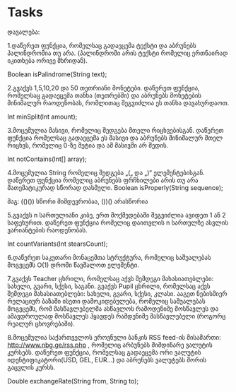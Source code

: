 # Tasks

დავალება:

1.დაწერეთ ფუნქცია, რომელსაც გადაეცემა ტექსტი  და აბრუნებს პალინდრომია თუ არა. (პალინდრომი არის ტექსტი რომელიც ერთნაირად იკითხება ორივე მხრიდან).

Boolean isPalindrome(String text);

2.გვაქვს 1,5,10,20 და 50 თეთრიანი მონეტები. დაწერეთ ფუნქცია, რომელსაც გადაეცემა თანხა (თეთრებში) და აბრუნებს მონეტების მინიმალურ რაოდენობას, რომლითაც შეგვიძლია ეს თანხა
დავახურდაოთ.

Int minSplit(Int amount);

3.მოცემულია მასივი, რომელიც შედგება მთელი რიცხვებისგან. დაწერეთ ფუნქცია რომელსაც გადაეცემა ეს მასივი და აბრუნებს მინიმალურ მთელ რიცხვს, რომელიც 0-ზე მეტია და ამ მასივში არ შედის.

Int notContains(Int[] array);

4.მოცემულია String რომელიც შედგება „(„ და „)“ ელემენტებისგან. დაწერეთ ფუნქცია რომელიც აბრუნებს ფრჩხილები არის თუ არა მათემატიკურად სწორად დასმული.
Boolean isProperly(String sequence);

მაგ: (()()) სწორი მიმდევრობაა,  ())() არასწორია

5.გვაქვს n სართულიანი კიბე, ერთ მოქმედებაში შეგვიძლია ავიდეთ 1 ან 2 საფეხურით. დაწერეთ ფუნქცია რომელიც დაითვლის n სართულზე ასვლის ვარიანტების რაოდენობას.

Int countVariants(Int stearsCount);

6.დაწერეთ საკუთარი მონაცემთა სტრუქტურა, რომელიც საშუალებას მოგვცემს O(1) დროში წავშალოთ ელემენტი.

7.გვაქვს Teacher ცხრილი, რომელსაც აქვს შემდეგი მახასიათებლები: სახელი, გვარი, სქესი, საგანი. გვაქვს Pupil ცხრილი, რომელსაც აქვს შემდეგი მახასიათებლები: 
სახელი, გვარი, სქესი, კლასი. ააგეთ ნებისმიერ რელაციურ ბაზაში ისეთი დამოკიდებულება, რომელიც საშუალებას მოგვცემს, რომ მასწავლებელმა ასწავლოს რამოდენიმე 
მოსწავლეს და ამავდროულად მოსწავლეს ჰყავდეს რამდენიმე მასწავლებელი (როგორც რეალურ ცხოვრებაში).

8.მოცემულია საქართველოს ეროვნული ბანკის RSS feed-ის მისამართი: http://www.nbg.ge/rss.php , რომელიც არბუნებს მიმდინარე ვალუტის კურსებს. დაწერეთ ფუნქცია, რომელსაც გადაეცემა ორი ვალუტის იდენტიფიკატორი(USD, GEL, EUR…) და აბრუნებს ვალუტებს შორის გაცვლის კურსს.

Double exchangeRate(String from, String to);
